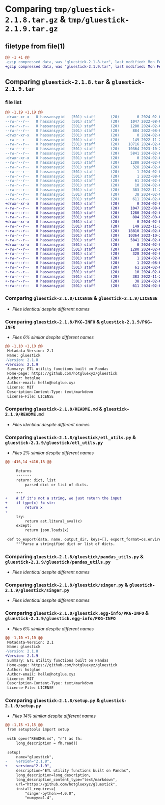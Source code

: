 # Comparing `tmp/gluestick-2.1.8.tar.gz` & `tmp/gluestick-2.1.9.tar.gz`

## filetype from file(1)

```diff
@@ -1 +1 @@
-gzip compressed data, was "gluestick-2.1.8.tar", last modified: Mon Feb  5 17:14:39 2024, max compression
+gzip compressed data, was "gluestick-2.1.9.tar", last modified: Mon Feb  5 17:31:13 2024, max compression
```

## Comparing `gluestick-2.1.8.tar` & `gluestick-2.1.9.tar`

### file list

```diff
@@ -1,19 +1,19 @@
-drwxr-xr-x   0 hassansyyid   (501) staff       (20)        0 2024-02-05 17:14:39.057215 gluestick-2.1.8/
--rw-r--r--   0 hassansyyid   (501) staff       (20)     1047 2022-08-01 18:09:19.000000 gluestick-2.1.8/LICENSE
--rw-r--r--   0 hassansyyid   (501) staff       (20)     1280 2024-02-05 17:14:39.056993 gluestick-2.1.8/PKG-INFO
--rw-r--r--   0 hassansyyid   (501) staff       (20)      884 2022-08-01 18:09:19.000000 gluestick-2.1.8/README.md
-drwxr-xr-x   0 hassansyyid   (501) staff       (20)        0 2024-02-05 17:14:39.055551 gluestick-2.1.8/gluestick/
--rw-r--r--   0 hassansyyid   (501) staff       (20)      149 2022-11-25 14:49:32.000000 gluestick-2.1.8/gluestick/__init__.py
--rw-r--r--   0 hassansyyid   (501) staff       (20)    18716 2024-02-05 17:13:41.000000 gluestick-2.1.8/gluestick/etl_utils.py
--rw-r--r--   0 hassansyyid   (501) staff       (20)    10364 2023-10-26 20:31:22.000000 gluestick-2.1.8/gluestick/pandas_utils.py
--rw-r--r--   0 hassansyyid   (501) staff       (20)     5841 2024-02-05 17:13:00.000000 gluestick-2.1.8/gluestick/singer.py
-drwxr-xr-x   0 hassansyyid   (501) staff       (20)        0 2024-02-05 17:14:39.056761 gluestick-2.1.8/gluestick.egg-info/
--rw-r--r--   0 hassansyyid   (501) staff       (20)     1280 2024-02-05 17:14:39.000000 gluestick-2.1.8/gluestick.egg-info/PKG-INFO
--rw-r--r--   0 hassansyyid   (501) staff       (20)      328 2024-02-05 17:14:39.000000 gluestick-2.1.8/gluestick.egg-info/SOURCES.txt
--rw-r--r--   0 hassansyyid   (501) staff       (20)        1 2024-02-05 17:14:39.000000 gluestick-2.1.8/gluestick.egg-info/dependency_links.txt
--rw-r--r--   0 hassansyyid   (501) staff       (20)        1 2022-08-01 18:12:05.000000 gluestick-2.1.8/gluestick.egg-info/not-zip-safe
--rw-r--r--   0 hassansyyid   (501) staff       (20)       61 2024-02-05 17:14:39.000000 gluestick-2.1.8/gluestick.egg-info/requires.txt
--rw-r--r--   0 hassansyyid   (501) staff       (20)       10 2024-02-05 17:14:39.000000 gluestick-2.1.8/gluestick.egg-info/top_level.txt
--rw-r--r--   0 hassansyyid   (501) staff       (20)      383 2022-11-25 14:49:32.000000 gluestick-2.1.8/pyproject.toml
--rw-r--r--   0 hassansyyid   (501) staff       (20)       38 2024-02-05 17:14:39.057255 gluestick-2.1.8/setup.cfg
--rw-r--r--   0 hassansyyid   (501) staff       (20)      611 2024-02-05 17:13:41.000000 gluestick-2.1.8/setup.py
+drwxr-xr-x   0 hassansyyid   (501) staff       (20)        0 2024-02-05 17:31:13.986631 gluestick-2.1.9/
+-rw-r--r--   0 hassansyyid   (501) staff       (20)     1047 2022-08-01 18:09:19.000000 gluestick-2.1.9/LICENSE
+-rw-r--r--   0 hassansyyid   (501) staff       (20)     1280 2024-02-05 17:31:13.986389 gluestick-2.1.9/PKG-INFO
+-rw-r--r--   0 hassansyyid   (501) staff       (20)      884 2022-08-01 18:09:19.000000 gluestick-2.1.9/README.md
+drwxr-xr-x   0 hassansyyid   (501) staff       (20)        0 2024-02-05 17:31:13.985016 gluestick-2.1.9/gluestick/
+-rw-r--r--   0 hassansyyid   (501) staff       (20)      149 2022-11-25 14:49:32.000000 gluestick-2.1.9/gluestick/__init__.py
+-rw-r--r--   0 hassansyyid   (501) staff       (20)    18810 2024-02-05 17:30:23.000000 gluestick-2.1.9/gluestick/etl_utils.py
+-rw-r--r--   0 hassansyyid   (501) staff       (20)    10364 2023-10-26 20:31:22.000000 gluestick-2.1.9/gluestick/pandas_utils.py
+-rw-r--r--   0 hassansyyid   (501) staff       (20)     5841 2024-02-05 17:13:00.000000 gluestick-2.1.9/gluestick/singer.py
+drwxr-xr-x   0 hassansyyid   (501) staff       (20)        0 2024-02-05 17:31:13.986154 gluestick-2.1.9/gluestick.egg-info/
+-rw-r--r--   0 hassansyyid   (501) staff       (20)     1280 2024-02-05 17:31:13.000000 gluestick-2.1.9/gluestick.egg-info/PKG-INFO
+-rw-r--r--   0 hassansyyid   (501) staff       (20)      328 2024-02-05 17:31:13.000000 gluestick-2.1.9/gluestick.egg-info/SOURCES.txt
+-rw-r--r--   0 hassansyyid   (501) staff       (20)        1 2024-02-05 17:31:13.000000 gluestick-2.1.9/gluestick.egg-info/dependency_links.txt
+-rw-r--r--   0 hassansyyid   (501) staff       (20)        1 2022-08-01 18:12:05.000000 gluestick-2.1.9/gluestick.egg-info/not-zip-safe
+-rw-r--r--   0 hassansyyid   (501) staff       (20)       61 2024-02-05 17:31:13.000000 gluestick-2.1.9/gluestick.egg-info/requires.txt
+-rw-r--r--   0 hassansyyid   (501) staff       (20)       10 2024-02-05 17:31:13.000000 gluestick-2.1.9/gluestick.egg-info/top_level.txt
+-rw-r--r--   0 hassansyyid   (501) staff       (20)      383 2022-11-25 14:49:32.000000 gluestick-2.1.9/pyproject.toml
+-rw-r--r--   0 hassansyyid   (501) staff       (20)       38 2024-02-05 17:31:13.986668 gluestick-2.1.9/setup.cfg
+-rw-r--r--   0 hassansyyid   (501) staff       (20)      611 2024-02-05 17:30:33.000000 gluestick-2.1.9/setup.py
```

### Comparing `gluestick-2.1.8/LICENSE` & `gluestick-2.1.9/LICENSE`

 * *Files identical despite different names*

### Comparing `gluestick-2.1.8/PKG-INFO` & `gluestick-2.1.9/PKG-INFO`

 * *Files 6% similar despite different names*

```diff
@@ -1,10 +1,10 @@
 Metadata-Version: 2.1
 Name: gluestick
-Version: 2.1.8
+Version: 2.1.9
 Summary: ETL utility functions built on Pandas
 Home-page: https://github.com/hotgluexyz/gluestick
 Author: hotglue
 Author-email: hello@hotglue.xyz
 License: MIT
 Description-Content-Type: text/markdown
 License-File: LICENSE
```

### Comparing `gluestick-2.1.8/README.md` & `gluestick-2.1.9/README.md`

 * *Files identical despite different names*

### Comparing `gluestick-2.1.8/gluestick/etl_utils.py` & `gluestick-2.1.9/gluestick/etl_utils.py`

 * *Files 2% similar despite different names*

```diff
@@ -416,14 +416,18 @@
 
     Returns
     -------
     return: dict, list
         parsed dict or list of dicts.
 
     """
+    # if it's not a string, we just return the input
+    if type(x) != str:
+        return x
+
     try:
         return ast.literal_eval(x)
     except:
         return json.loads(x)
 
 def to_export(data, name, output_dir, keys=[], export_format=os.environ.get("DEFAULT_EXPORT_FORMAT", "singer"), output_file_prefix=os.environ.get("OUTPUT_FILE_PREFIX")):
     """Parse a stringified dict or list of dicts.
```

### Comparing `gluestick-2.1.8/gluestick/pandas_utils.py` & `gluestick-2.1.9/gluestick/pandas_utils.py`

 * *Files identical despite different names*

### Comparing `gluestick-2.1.8/gluestick/singer.py` & `gluestick-2.1.9/gluestick/singer.py`

 * *Files identical despite different names*

### Comparing `gluestick-2.1.8/gluestick.egg-info/PKG-INFO` & `gluestick-2.1.9/gluestick.egg-info/PKG-INFO`

 * *Files 6% similar despite different names*

```diff
@@ -1,10 +1,10 @@
 Metadata-Version: 2.1
 Name: gluestick
-Version: 2.1.8
+Version: 2.1.9
 Summary: ETL utility functions built on Pandas
 Home-page: https://github.com/hotgluexyz/gluestick
 Author: hotglue
 Author-email: hello@hotglue.xyz
 License: MIT
 Description-Content-Type: text/markdown
 License-File: LICENSE
```

### Comparing `gluestick-2.1.8/setup.py` & `gluestick-2.1.9/setup.py`

 * *Files 14% similar despite different names*

```diff
@@ -1,15 +1,15 @@
 from setuptools import setup
 
 with open("README.md", "r") as fh:
     long_description = fh.read()
 
 setup(
     name="gluestick",
-    version="2.1.8",
+    version="2.1.9",
     description="ETL utility functions built on Pandas",
     long_description=long_description,
     long_description_content_type="text/markdown",
     url="https://github.com/hotgluexyz/gluestick",
     install_requires=[
         "singer-python>=4.0.0",
         "numpy>=1.4",
```

